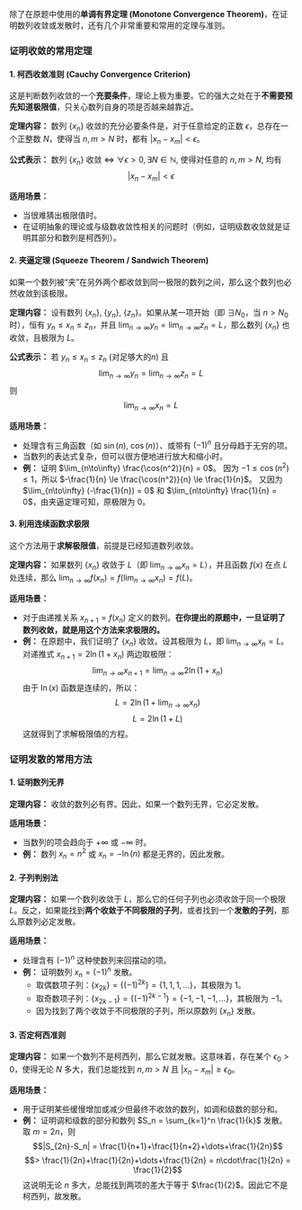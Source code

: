 除了在原题中使用的**单调有界定理 (Monotone Convergence Theorem)**，在证明数列收敛或发散时，还有几个非常重要和常用的定理与准则。

### 证明收敛的常用定理

#### 1. 柯西收敛准则 (Cauchy Convergence Criterion)

这是判断数列收敛的一个**充要条件**，理论上极为重要。它的强大之处在于**不需要预先知道极限值**，只关心数列自身的项是否越来越靠近。

**定理内容：** 数列 $\{x_n\}$ 收敛的充分必要条件是，对于任意给定的正数 $\epsilon$，总存在一个正整数 $N$，使得当 $n, m > N$ 时，都有 $|x_n - x_m| < \epsilon$。

**公式表示：**
数列 $\{x_n\}$ 收敛 $\iff$ $\forall\epsilon>0, \exists N\in\mathbb{N}$, 使得对任意的 $n, m > N$, 均有
$$|x_n-x_m|<\epsilon$$

**适用场景：**
*   当很难猜出极限值时。
*   在证明抽象的理论或与级数收敛性相关的问题时（例如，证明级数收敛就是证明其部分和数列是柯西列）。

#### 2. 夹逼定理 (Squeeze Theorem / Sandwich Theorem)

如果一个数列被“夹”在另外两个都收敛到同一极限的数列之间，那么这个数列也必然收敛到该极限。

**定理内容：** 设有数列 $\{x_n\}$, $\{y_n\}$, $\{z_n\}$。如果从某一项开始（即 $\exists N_0$，当 $n>N_0$ 时），恒有 $y_n \le x_n \le z_n$，并且 $\lim_{n\to\infty} y_n = \lim_{n\to\infty} z_n = L$，那么数列 $\{x_n\}$ 也收敛，且极限为 $L$。

**公式表示：**
若 $y_n \le x_n \le z_n$ (对足够大的$n$) 且
$$\lim_{n\to\infty}y_n = \lim_{n\to\infty}z_n = L$$
则
$$\lim_{n\to\infty}x_n = L$$

**适用场景：**
*   处理含有三角函数（如 $\sin(n)$, $\cos(n)$）、或带有 $(-1)^n$ 且分母趋于无穷的项。
*   当数列的表达式复杂，但可以很方便地进行放大和缩小时。
*   **例：** 证明 $\lim_{n\to\infty} \frac{\cos(n^2)}{n} = 0$。
    因为 $-1 \le \cos(n^2) \le 1$，所以 $-\frac{1}{n} \le \frac{\cos(n^2)}{n} \le \frac{1}{n}$。
    又因为 $\lim_{n\to\infty} (-\frac{1}{n}) = 0$ 和 $\lim_{n\to\infty} \frac{1}{n} = 0$，由夹逼定理可知，原极限为 $0$。

#### 3. 利用连续函数求极限

这个方法用于**求解极限值**，前提是已经知道数列收敛。

**定理内容：** 如果数列 $\{x_n\}$ 收敛于 $L$（即 $\lim_{n\to\infty} x_n = L$），并且函数 $f(x)$ 在点 $L$ 处连续，那么 $\lim_{n\to\infty} f(x_n) = f(\lim_{n\to\infty} x_n) = f(L)$。

**适用场景：**
*   对于由递推关系 $x_{n+1} = f(x_n)$ 定义的数列。**在你提出的原题中，一旦证明了数列收敛，就是用这个方法来求极限的。**
*   **例：** 在原题中，我们证明了 $\{x_n\}$ 收敛。设其极限为 $L$，即 $\lim_{n\to\infty} x_n = L$。
    对递推式 $x_{n+1} = 2\ln(1+x_n)$ 两边取极限：
    $$\lim_{n\to\infty}x_{n+1} = \lim_{n\to\infty}2\ln(1+x_n)$$
    由于 $\ln(x)$ 函数是连续的，所以：
    $$L = 2\ln(1+\lim_{n\to\infty}x_n)$$
    $$L = 2\ln(1+L)$$
    这就得到了求解极限值的方程。

### 证明发散的常用方法

#### 1. 证明数列无界

**定理内容：** 收敛的数列必有界。因此，如果一个数列无界，它必定发散。

**适用场景：**
*   当数列的项会趋向于 $+\infty$ 或 $-\infty$ 时。
*   **例：** 数列 $x_n = n^2$ 或 $x_n = - \ln(n)$ 都是无界的，因此发散。

#### 2. 子列判别法

**定理内容：** 如果一个数列收敛于 $L$，那么它的任何子列也必须收敛于同一个极限 $L$。反之，如果能找到**两个收敛于不同极限的子列**，或者找到一个**发散的子列**，那么原数列必定发散。

**适用场景：**
*   处理含有 $(-1)^n$ 这种使数列来回摆动的项。
*   **例：** 证明数列 $x_n = (-1)^n$ 发散。
    *   取偶数项子列：$\{x_{2k}\} = \{(-1)^{2k}\} = \{1, 1, 1, ...\}$，其极限为 $1$。
    *   取奇数项子列：$\{x_{2k-1}\} = \{(-1)^{2k-1}\} = \{-1, -1, -1, ...\}$，其极限为 $-1$。
    *   因为找到了两个收敛于不同极限的子列，所以原数列 $\{x_n\}$ 发散。

#### 3. 否定柯西准则

**定理内容：** 如果一个数列不是柯西列，那么它就发散。这意味着，存在某个 $\epsilon_0 > 0$，使得无论 $N$ 多大，我们总能找到 $n, m > N$ 且 $|x_n - x_m| \ge \epsilon_0$。

**适用场景：**
*   用于证明某些缓慢增加或减少但最终不收敛的数列，如调和级数的部分和。
*   **例：** 证明调和级数的部分和数列 $S_n = \sum_{k=1}^n \frac{1}{k}$ 发散。
    取 $m=2n$，则
    $$|S_{2n}-S_n| = \frac{1}{n+1}+\frac{1}{n+2}+\dots+\frac{1}{2n}$$
    $$> \frac{1}{2n}+\frac{1}{2n}+\dots+\frac{1}{2n} = n\cdot\frac{1}{2n} = \frac{1}{2}$$
    这说明无论 $n$ 多大，总能找到两项的差大于等于 $\frac{1}{2}$。因此它不是柯西列，故发散。